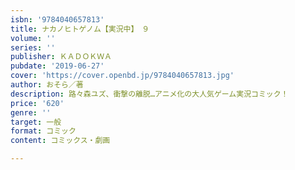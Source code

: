 ```yaml
---
isbn: '9784040657813'
title: ナカノヒトゲノム【実況中】　９
volume: ''
series: ''
publisher: ＫＡＤＯＫＷＡ
pubdate: '2019-06-27'
cover: 'https://cover.openbd.jp/9784040657813.jpg'
author: おそら／著
description: 路々森ユズ、衝撃の離脱…アニメ化の大人気ゲーム実況コミック！
price: '620'
genre: ''
target: 一般
format: コミック
content: コミックス・劇画

---
```

